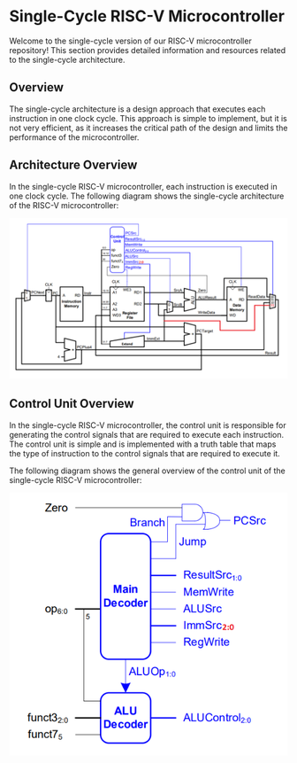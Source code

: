 # Single-Cycle RISC-V Microcontroller

Welcome to the single-cycle version of our RISC-V microcontroller repository! This section provides detailed information and resources related to the single-cycle architecture.

## Overview

The single-cycle architecture is a design approach that executes each instruction in one clock cycle. This approach is simple to implement, but it is not very efficient, as it increases the critical path of the design and limits the performance of the microcontroller.

## Architecture Overview

In the single-cycle RISC-V microcontroller, each instruction is executed in one clock cycle. The following diagram shows the single-cycle architecture of the RISC-V microcontroller:

![Single-Cycle Architecture](../../images/sc_datapath.png)

## Control Unit Overview

In the single-cycle RISC-V microcontroller, the control unit is responsible for generating the control signals that are required to execute each instruction. The control unit is simple and is implemented with a truth table that maps the type of instruction to the control signals that are required to execute it.

The following diagram shows the general overview of the control unit of the single-cycle RISC-V microcontroller:

![Single-Cycle Control Unit](../../images/sc_control_unit.png)
